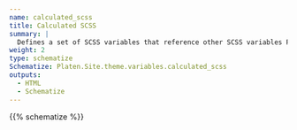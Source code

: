 ```yaml
---
name: calculated_scss
title: Calculated SCSS
summary: |
  Defines a set of SCSS variables that reference other SCSS variables Platen uses to determine how to display the site.
weight: 2
type: schematize
Schematize: Platen.Site.theme.variables.calculated_scss
outputs:
  - HTML
  - Schematize
---
```


{{% schematize %}}
